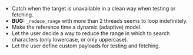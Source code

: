- Catch when the target is unavailable in a clean way when testing or fetching.
- **BUG:** `_reduce_range` with more than 2 threads seems to loop indefinitely.
- Make the reference time a dynamic (adaptive) model.
- Let the user decide a way to reduce the range in which to search characters (only lowercase, or only uppercase).
- Let the user define custom payloads for testing and fetching.
